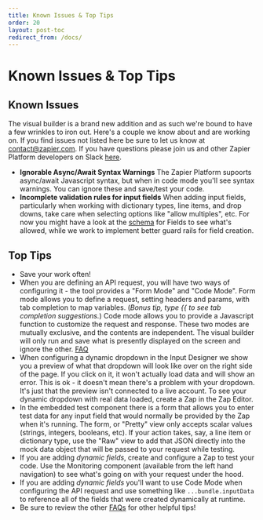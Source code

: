 ```yaml
---
title: Known Issues & Top Tips
order: 20
layout: post-toc
redirect_from: /docs/
---
```


# Known Issues & Top Tips

## Known Issues

The visual builder is a brand new addition and as such we're bound to have a few wrinkles to iron out. Here's a couple we know about and are working on. If you find issues not listed here be sure to let us know at contact@zapier.com. If you have questions please join us and other Zapier Platform developers on Slack [here](https://zapier-platform-slack.herokuapp.com/).

- **Ignorable Async/Await Syntax Warnings** The Zapier Platform supoorts async/await Javascript syntax, but when in code mode you'll see syntax warnings. You can ignore these and save/test your code.
- **Incomplete validation rules for input fields** When adding input fields, particularly when working with dictionary types, line items, and drop downs, take care when selecting options like "allow multiples", etc. For now you might have a look at the [schema](https://zapier.github.io/zapier-platform-schema/build/schema.html#fieldschema) for Fields to see what's allowed, while we work to implement better guard rails for field creation.

## Top Tips

- Save your work often!
- When you are defining an API request, you will have two ways of configuring it - the tool provides a "Form Mode" and "Code Mode". Form mode allows you to define a request, setting headers and params, with tab completion to map variables. (_Bonus tip, type \{\{ to see tab completion suggestions._) Code mode allows you to provide a Javascript function to customize the request and response. These two modes are mutually exclusive, and the contents are independent. The visual builder will only run and save what is presently displayed on the screen and ignore the other. [FAQ](https://platform.zapier.com/docs/faq#how-does-code-mode-work)
- When configuring a dynamic dropdown in the Input Designer we show you a preview of what that dropdown will look like over on the right side of the page. If you click on it, it won't actually load data and will show an error. This is ok - it doesn't mean there's a problem with your dropdown. It's just that the preview isn't connected to a live account. To see your dynamic dropdown with real data loaded, create a Zap in the Zap Editor.
- In the embedded test component there is a form that allows you to enter test data for any input field that would normally be provided by the Zap when it's running. The form, or "Pretty" view only accepts scalar values (strings, integers, booleans, etc). If your action takes, say, a line item or dictionary type, use the "Raw" view to add that JSON directly into the mock data object that will be passed to your request while testing.
- If you are adding _dynamic fields_, create and configure a Zap to test your code. Use the Monitoring component (available from the left hand navigation) to see what's going on with your request under the hood.
- If you are adding _dynamic fields_ you'll want to use Code Mode when configuring the API request and use something like `...bundle.inputData` to reference all of the fields that were created dynamically at runtime.
- Be sure to review the other [FAQs](https://platform.zapier.com/docs/faq) for other helpful tips!
